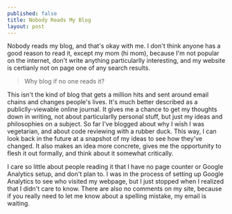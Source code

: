 ```yaml
---
published: false
title: Nobody Reads My Blog
layout: post
---
```



Nobody reads my blog, and that's okay with me. I don't think anyone has a good reason to read it, except my mom (hi mom), because I'm not popular on the internet, don't write anything particularlly interesting, and my website is certianly not on page one of any search results.

>Why blog if no one reads it?

 This isn't the kind of blog that gets a million hits and sent around email chains and changes people's lives. It's much better described as a publiclly-viewable online journal. It gives me a chance to get my thoughts down in writing, not about particularlly personal stuff, but just my ideas and philosophies on a subject. So far I've blogged about why I wish I was vegetarian, and about code reviewing with a rubber duck. This way, I can look back in the future at a snapshot of my ideas to see how they've changed. It also makes an idea more concrete, gives me the opportunity to flesh it out formally, and think about it somewhat critically.
 
 I care so little about people reading it that I have no page counter or Google Analytics setup, and don't plan to. I was in the process of setting up Google Analytics to see who visited my webpage, but I just stopped when I realized that I didn't care to know. There are also no comments on my site, because if you really need to let me know about a spelling mistake, my email is waiting.
